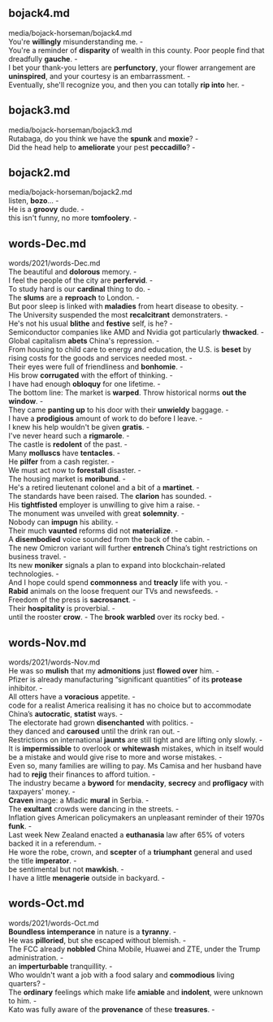 ## bojack4.md ## 
media/bojack-horseman/bojack4.md  
You're **willingly** misunderstanding me. -  
You're a reminder of **disparity** of wealth in this county. Poor people find that dreadfully **gauche**. -  
I bet your thank-you letters are **perfunctory**, your flower arrangement are **uninspired**, and your courtesy is an embarrassment. -  
Eventually, she'll recognize you, and then you can totally **rip into** her. -  

## bojack3.md ## 
media/bojack-horseman/bojack3.md  
Rutabaga, do you think we have the **spunk** and **moxie**? -  
Did the head help to **ameliorate** your pest **peccadillo**? -  

## bojack2.md ## 
media/bojack-horseman/bojack2.md  
listen, **bozo**... -  
He is a **groovy** dude. -  
this isn't funny, no more **tomfoolery**. -  

## words-Dec.md ## 
words/2021/words-Dec.md  
The beautiful and **dolorous** memory. -  
I feel the people of the city are **perfervid**. -  
To study hard is our **cardinal** thing to do. -  
The **slums** are a **reproach** to London. -  
But poor sleep is linked with **maladies** from heart disease to obesity. -  
The University suspended the most **recalcitrant** demonstraters. -  
He's not his usual **blithe** and **festive** self, is he? -  
Semiconductor companies like AMD and Nvidia got particularly **thwacked**. -  
Global capitalism **abets** China's repression. -  
From housing to child care to energy and education, the U.S. is **beset** by rising costs for the goods and services needed most. -  
Their eyes were full of friendliness and **bonhomie**. -  
His brow **corrugated** with the effort of thinking. -  
I have had enough **obloquy** for one lifetime. -  
The bottom line: The market is **warped**. Throw historical norms **out the window**. -  
They came **panting up** to his door with their **unwieldy** baggage. -  
I have a **prodigious** amount of work to do before I leave. -  
I knew his help wouldn't be given **gratis**. -  
I've never heard such a **rigmarole**. -  
The castle is **redolent** of the past. -  
Many **molluscs** have **tentacles**. -  
He **pilfer** from a cash register. -  
We must act now to **forestall** disaster. -  
The housing market is **moribund**. -  
He's a retired lieutenant colonel and a bit of a **martinet**. -  
The standards have been raised. The **clarion** has sounded. -  
His **tightfisted** employer is unwilling to give him a raise. -  
The monument was unveiled with great **solemnity**. -  
Nobody can **impugn** his ability. -  
Their much **vaunted** reforms did not **materialize**. -  
A **disembodied** voice sounded from the back of the cabin. -  
The new Omicron variant will further **entrench** China’s tight restrictions on business travel. -   
Its new **moniker** signals a plan to expand into blockchain-related technologies. -  
And I hope could spend **commonness** and **treacly** life with you. -  
**Rabid** animals on the loose frequent our TVs and newsfeeds. -  
Freedom of the press is **sacrosanct**. -  
Their **hospitality** is proverbial. -  
until the rooster **crow**. - 
The **brook** **warbled** over its rocky bed. -  

## words-Nov.md ## 
words/2021/words-Nov.md  
He was so **mulish** that my **admonitions** just **flowed over** him. -  
Pfizer is already manufacturing “significant quantities” of its **protease** inhibitor. -  
All otters have a **voracious** appetite. -  
code for a realist America realising it has no choice but to accommodate China’s **autocratic**, **statist** ways. -  
The electorate had grown **disenchanted** with politics. -  
they danced and **caroused** until the drink ran out. -  
Restrictions on international **jaunts** are still tight and are lifting only slowly. -  
It is **impermissible** to overlook or **whitewash** mistakes, which in itself would be a mistake and would give rise to more and worse mistakes. -  
Even so, many families are willing to pay. Ms Camisa and her husband have had to **rejig** their finances to afford tuition. -  
The industry became a **byword** for **mendacity**, **secrecy** and **profligacy** with taxpayers' money. -  
**Craven** image: a Mladic **mural** in Serbia. -  
The **exultant** crowds were dancing in the streets. -  
Inflation gives American policymakers an unpleasant reminder of their 1970s **funk**. -   
Last week New Zealand enacted a **euthanasia** law after 65% of voters backed it in a referendum. -  
He wore the robe, crown, and **scepter** of a **triumphant** general and used the title **imperator**. -  
be sentimental but not **mawkish**. -  
I have a little **menagerie** outside in backyard. - 

## words-Oct.md ## 
words/2021/words-Oct.md  
**Boundless** **intemperance** in nature is a **tyranny**. -  
He was **pilloried**, but she escaped without blemish. -  
The FCC already **nobbled** China Mobile, Huawei and ZTE, under the Trump administration. -  
an **imperturbable** tranquillity. -  
Who wouldn't want a job with a food salary and **commodious** living quarters? -  
The **ordinary** feelings which make life **amiable** and **indolent**, were unknown to him. -  
Kato was fully aware of the **provenance** of these **treasures**. -  

